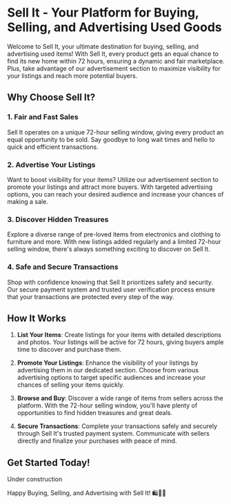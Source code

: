 # Sell It - Your Platform for Buying, Selling, and Advertising Used Goods

Welcome to Sell It, your ultimate destination for buying, selling, and advertising used items! With Sell It, every product gets an equal chance to find its new home within 72 hours, ensuring a dynamic and fair marketplace. Plus, take advantage of our advertisement section to maximize visibility for your listings and reach more potential buyers.

## Why Choose Sell It?

### 1. **Fair and Fast Sales**
   Sell It operates on a unique 72-hour selling window, giving every product an equal opportunity to be sold. Say goodbye to long wait times and hello to quick and efficient transactions.

### 2. **Advertise Your Listings**
   Want to boost visibility for your items? Utilize our advertisement section to promote your listings and attract more buyers. With targeted advertising options, you can reach your desired audience and increase your chances of making a sale.

### 3. **Discover Hidden Treasures**
   Explore a diverse range of pre-loved items from electronics and clothing to furniture and more. With new listings added regularly and a limited 72-hour selling window, there's always something exciting to discover on Sell It.

### 4. **Safe and Secure Transactions**
   Shop with confidence knowing that Sell It prioritizes safety and security. Our secure payment system and trusted user verification process ensure that your transactions are protected every step of the way.

## How It Works

1. **List Your Items**: Create listings for your items with detailed descriptions and photos. Your listings will be active for 72 hours, giving buyers ample time to discover and purchase them.

2. **Promote Your Listings**: Enhance the visibility of your listings by advertising them in our dedicated section. Choose from various advertising options to target specific audiences and increase your chances of selling your items quickly.

3. **Browse and Buy**: Discover a wide range of items from sellers across the platform. With the 72-hour selling window, you'll have plenty of opportunities to find hidden treasures and great deals.

4. **Secure Transactions**: Complete your transactions safely and securely through Sell It's trusted payment system. Communicate with sellers directly and finalize your purchases with peace of mind.

## Get Started Today!
Under construction
<!--  Join the Sell It community today and experience the excitement of buying, selling, and advertising used goods in a dynamic and fair marketplace. Download the Sell It app now and start exploring!

[Download Sell It](#) - Available on the App Store and Google Play.

For more information and updates, visit our website [sellit.com](#) or follow us on [Facebook](#), [Twitter](#), and [Instagram](#). -->

Happy Buying, Selling, and Advertising with Sell It! 🛍️🔄📢 
